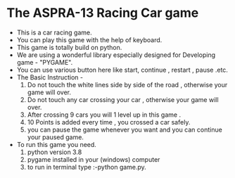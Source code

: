 # The ASPRA-13 Racing Car game
<ul>
<li>This is a car racing game.</li>
<li>You can play this game with the help of keyboard.</li>
 <li>This game is totally build on python.</li>
 
<li>We are using a wonderful library especially designed for Developing game - "PYGAME".</li>
<li>You can use various button here like start, continue , restart , pause .etc.</li>
<li>The Basic Instruction -
 <ol>
  <li> Do not touch the white lines side by side of the road , otherwise your game will over.</li>
  <li> Do not touch any car crossing your car , otherwise your game will over.</li>
  <li>After crossing 9 cars you will 1 level up in this game . </li>
  <li>10 Points is added every time , you crossed a car safely.</li>
  <li>you can pause the game whenever you want and you can continue your paused game.</li>
 </ol>
 </li>

<li>To run this game you need.
 <ol>
  <li>python version 3.8  </li>
  <li>pygame installed in your (windows) computer </li>
  <li>to run in terminal type :-python game.py.</li>
  </ol>
 </li>
